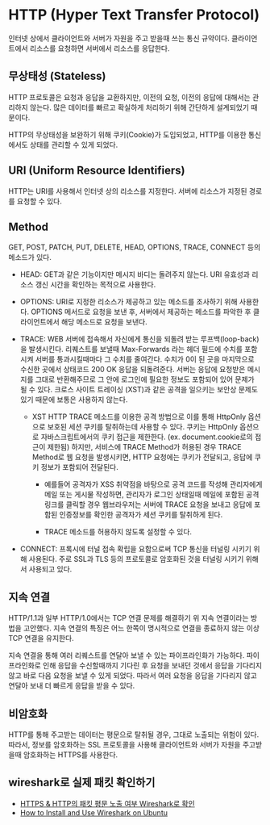 # HTTP (Hyper Text Transfer Protocol)

인터넷 상에서 클라이언트와 서버가 자원을 주고 받을때 쓰는 통신 규약이다. 클라이언트에서 리소스를 요청하면 서버에서 리소스를 응답한다.

## 무상태성 (Stateless)

HTTP 프로토콜은 요청과 응답을 교환하지만, 이전의 요청, 이전의 응답에 대해서는 관리하지 않는다. 많은 데이터를 빠르고 확실하게 처리하기 위해 간단하게 설계되었기 때문이다.

HTTP의 무상태성을 보완하기 위해 쿠키(Cookie)가 도입되었고, HTTP를 이용한 통신에서도 상태를 관리할 수 있게 되었다.

## URI (Uniform Resource Identifiers)

HTTP는 URI를 사용해서 인터넷 상의 리소스를 지정한다. 서버에 리소스가 지정된 경로를 요청할 수 있다.

## Method

GET, POST, PATCH, PUT, DELETE, HEAD, OPTIONS, TRACE, CONNECT 등의 메소드가 있다.

- HEAD: GET과 같은 기능이지만 메시지 바디는 돌려주지 않는다. URI 유효성과 리소스 갱신 시간을 확인하는 목적으로 사용한다.

- OPTIONS: URI로 지정한 리소스가 제공하고 있는 메소드를 조사하기 위해 사용한다. OPTIONS 메서드로 요청을 보낸 후, 서버에서 제공하는 메소드를 파악한 후 클라이언트에서 해당 메소드로 요청을 보낸다.

- TRACE: WEB 서버에 접속해서 자신에게 통신을 되돌려 받는 루프백(loop-back)을 발생시킨다. 리퀘스트를 보낼때 Max-Forwards 라는 헤더 필드에 수치를 포함시켜 서버를 통과시킬때마다 그 수치를 줄여간다. 수치가 0이 된 곳을 마지막으로 수신한 곳에서 상태코드 200 OK 응답을 되돌려준다. 서버는 응답에 요청받은 메시지를 그대로 반환해주므로 그 안에 로그인에 필요한 정보도 포함되어 있어 문제가 될 수 있다. 크로스 사이트 트레이싱 (XST)과 같은 공격을 일으키는 보안상 문제도 있기 때문에 보통은 사용하지 않는다.

  - XST
    HTTP TRACE 메소드를 이용한 공격 방법으로 이를 통해 HttpOnly 옵션으로 보호된 세션 쿠키를 탈취하는데 사용할 수 있다. 쿠키는 HttpOnly 옵션으로 자바스크립트에서의 쿠키 접근을 제한한다. (ex. document.cookie로의 접근이 제한됨) 하지만, 서비스에 TRACE Method가 허용된 경우 TRACE Method로 웹 요청을 발생시키면, HTTP 요청에는 쿠키가 전달되고, 응답에 쿠키 정보가 포함되어 전달된다.

    - 예를들어 공격자가 XSS 취약점을 바탕으로 공격 코드를 작성해 관리자에게 메일 또는 게시물 작성하면, 관리자가 로그인 상태일때 메일에 포함된 공격링크를 클릭할 경우 웹브라우저는 서버에 TRACE 요청을 보내고 응답에 포함된 인증정보를 확인한 공격자가 세션 쿠키를 탈취하게 된다.

    - TRACE 메소드를 허용하지 않도록 설정할 수 있다.

- CONNECT: 프록시에 터널 접속 확립을 요함으로써 TCP 통신을 터널링 시키기 위해 사용된다. 주로 SSL과 TLS 등의 프로토콜로 암호화된 것을 터널링 시키기 위해서 사용되고 있다.

## 지속 연결

HTTP/1.1과 일부 HTTP/1.0에서는 TCP 연결 문제를 해결하기 위 지속 연결이라는 방법을 고안했다. 지속 연결의 특징은 어느 한쪽이 명시적으로 연결을 종료하지 않는 이상 TCP 연결을 유지한다.

지속 연결을 통해 여러 리퀘스트를 연달아 보낼 수 있는 파이프라인화가 가능하다. 파이프라인화로 인해 응답을 수신할때까지 기다린 후 요청을 보내던 것에서 응답을 기다리지 않고 바로 다음 요청을 보낼 수 있게 되었다. 따라서 여러 요청을 응답을 기다리지 않고 연달아 보내 더 빠르게 응답을 받을 수 있다.

## 비암호화

HTTP를 통해 주고받는 데이터는 평문으로 탈취될 경우, 그대로 노출되는 위험이 있다. 따라서, 정보를 암호화하는 SSL 프로토콜을 사용해 클라이언트와 서버가 자원을 주고받을때 암호화하는 HTTPS를 사용한다.

## wireshark로 실제 패킷 확인하기

- <a href="https://yunzema.tistory.com/358">HTTPS & HTTP의 패킷 평문 노출 여부 Wireshark로 확인</a>
- <a href="https://linuxhint.com/install_wireshark_ubuntu/">How to Install and Use Wireshark on Ubuntu</a>
